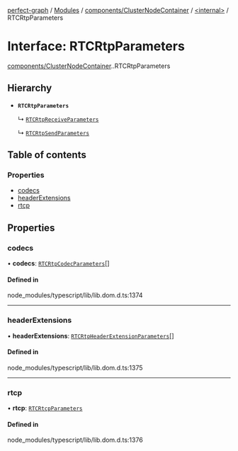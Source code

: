 [perfect-graph](../README.md) / [Modules](../modules.md) / [components/ClusterNodeContainer](../modules/components_ClusterNodeContainer.md) / [<internal\>](../modules/components_ClusterNodeContainer._internal_.md) / RTCRtpParameters

# Interface: RTCRtpParameters

[components/ClusterNodeContainer](../modules/components_ClusterNodeContainer.md).[<internal>](../modules/components_ClusterNodeContainer._internal_.md).RTCRtpParameters

## Hierarchy

- **`RTCRtpParameters`**

  ↳ [`RTCRtpReceiveParameters`](components_ClusterNodeContainer._internal_.RTCRtpReceiveParameters.md)

  ↳ [`RTCRtpSendParameters`](components_ClusterNodeContainer._internal_.RTCRtpSendParameters.md)

## Table of contents

### Properties

- [codecs](components_ClusterNodeContainer._internal_.RTCRtpParameters.md#codecs)
- [headerExtensions](components_ClusterNodeContainer._internal_.RTCRtpParameters.md#headerextensions)
- [rtcp](components_ClusterNodeContainer._internal_.RTCRtpParameters.md#rtcp)

## Properties

### codecs

• **codecs**: [`RTCRtpCodecParameters`](components_ClusterNodeContainer._internal_.RTCRtpCodecParameters.md)[]

#### Defined in

node_modules/typescript/lib/lib.dom.d.ts:1374

___

### headerExtensions

• **headerExtensions**: [`RTCRtpHeaderExtensionParameters`](components_ClusterNodeContainer._internal_.RTCRtpHeaderExtensionParameters.md)[]

#### Defined in

node_modules/typescript/lib/lib.dom.d.ts:1375

___

### rtcp

• **rtcp**: [`RTCRtcpParameters`](components_ClusterNodeContainer._internal_.RTCRtcpParameters.md)

#### Defined in

node_modules/typescript/lib/lib.dom.d.ts:1376
